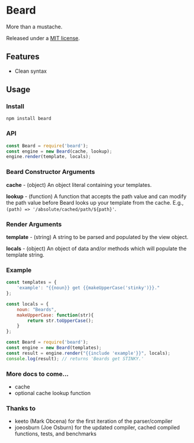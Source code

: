 Beard
===================

More than a mustache.

Released under a [MIT license](http://en.wikipedia.org/wiki/MIT_License).

Features
--------

* Clean syntax

Usage
-----

### Install ###

`npm install beard`

### API ###

``` js
const Beard = require('beard');
const engine = new Beard(cache, lookup);
engine.render(template, locals);
```

### Beard Constructor Arguments ###

**cache** - (object) An object literal containing your templates.

**lookup** - (function) A function that accepts the path value and can modify the path value before Beard looks up your template from the cache. E.g., `(path) => '/absolute/cached/path/${path}'`.

### Render Arguments ###

**template** - (string) A string to be parsed and populated by the view object.

**locals** - (object) An object of data and/or methods which will populate the template string.

### Example ###

``` js
const templates = {
	'example': "{{noun}} get {{makeUpperCase('stinky')}}."
};

const locals = {
	noun: "Beards",
	makeUpperCase: function(str){
		return str.toUpperCase();
	}
};

const Beard = require('beard');
const engine = new Beard(templates);
const result = engine.render("{{include 'example'}}", locals);
console.log(result); // returns 'Beards get STINKY.'

```

### More docs to come... ###

* cache
* optional cache lookup function 


### Thanks to ###

* keeto (Mark Obcena) for the first iteration of the parser/compiler
* joeosburn (Joe Osburn) for the updated compiler, cached compiled functions, tests, and benchmarks
